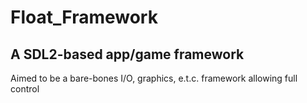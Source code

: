 # Float_Framework
## A SDL2-based app/game framework
Aimed to be a bare-bones I/O, graphics, e.t.c. framework allowing full control
